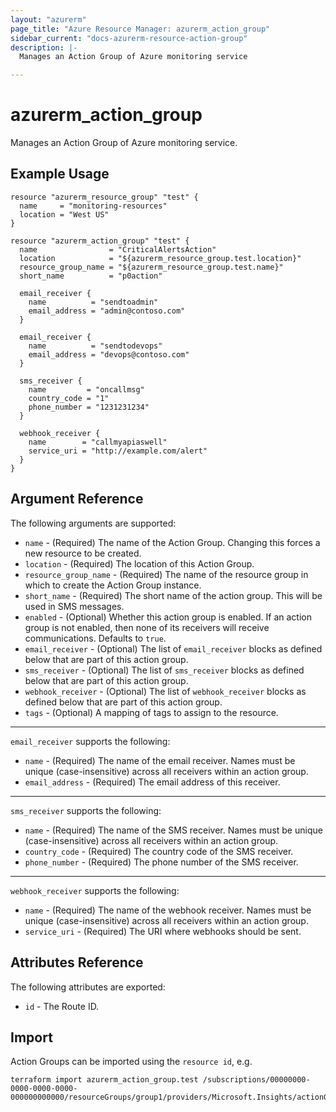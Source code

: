 ```yaml
---
layout: "azurerm"
page_title: "Azure Resource Manager: azurerm_action_group"
sidebar_current: "docs-azurerm-resource-action-group"
description: |-
  Manages an Action Group of Azure monitoring service

---
```


# azurerm_action_group

Manages an Action Group of Azure monitoring service.

## Example Usage

```hcl
resource "azurerm_resource_group" "test" {
  name     = "monitoring-resources"
  location = "West US"
}

resource "azurerm_action_group" "test" {
  name                = "CriticalAlertsAction"
  location            = "${azurerm_resource_group.test.location}"
  resource_group_name = "${azurerm_resource_group.test.name}"
  short_name          = "p0action"

  email_receiver {
    name          = "sendtoadmin"
    email_address = "admin@contoso.com"
  }

  email_receiver {
    name          = "sendtodevops"
    email_address = "devops@contoso.com"
  }

  sms_receiver {
    name         = "oncallmsg"
    country_code = "1"
    phone_number = "1231231234"
  }

  webhook_receiver {
    name        = "callmyapiaswell"
    service_uri = "http://example.com/alert"
  }
}
```

## Argument Reference

The following arguments are supported:

* `name` - (Required) The name of the Action Group. Changing this forces a new resource to be created.
* `location` - (Required) The location of this Action Group.
* `resource_group_name` - (Required) The name of the resource group in which to create the Action Group instance.
* `short_name` - (Required) The short name of the action group. This will be used in SMS messages.
* `enabled` - (Optional) Whether this action group is enabled. If an action group is not enabled, then none of its receivers will receive communications. Defaults to `true`.
* `email_receiver` - (Optional) The list of `email_receiver` blocks as defined below that are part of this action group.
* `sms_receiver` - (Optional) The list of `sms_receiver` blocks as defined below that are part of this action group.
* `webhook_receiver` - (Optional) The list of `webhook_receiver` blocks as defined below that are part of this action group.
* `tags` - (Optional) A mapping of tags to assign to the resource.

---

`email_receiver` supports the following:

* `name` - (Required) The name of the email receiver. Names must be unique (case-insensitive) across all receivers within an action group.
* `email_address` - (Required) The email address of this receiver.

---

`sms_receiver` supports the following:

* `name` - (Required) The name of the SMS receiver. Names must be unique (case-insensitive) across all receivers within an action group.
* `country_code` - (Required) The country code of the SMS receiver.
* `phone_number` - (Required) The phone number of the SMS receiver.

---

`webhook_receiver` supports the following:

* `name` - (Required) The name of the webhook receiver. Names must be unique (case-insensitive) across all receivers within an action group.
* `service_uri` - (Required) The URI where webhooks should be sent.

## Attributes Reference

The following attributes are exported:

* `id` - The Route ID.

## Import

Action Groups can be imported using the `resource id`, e.g.

```shell
terraform import azurerm_action_group.test /subscriptions/00000000-0000-0000-0000-000000000000/resourceGroups/group1/providers/Microsoft.Insights/actionGroups/myagname
```
